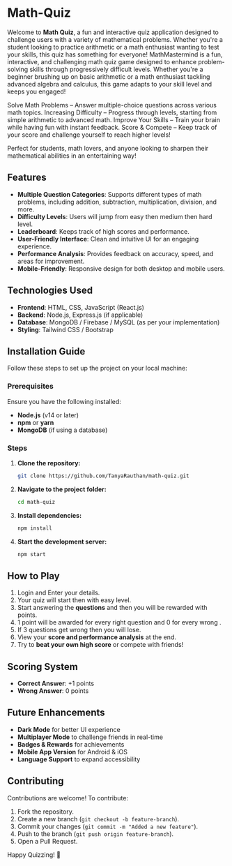 # Math-Quiz



Welcome to **Math Quiz**, a fun and interactive quiz application designed to challenge users with a variety of mathematical problems. Whether you're a student looking to practice arithmetic or a math enthusiast wanting to test your skills, this quiz has something for everyone!
MathMastermind is a fun, interactive, and challenging math quiz game designed to enhance problem-solving skills through progressively difficult levels. Whether you're a beginner brushing up on basic arithmetic or a math enthusiast tackling advanced algebra and calculus, this game adapts to your skill level and keeps you engaged!

 Solve Math Problems – Answer multiple-choice questions across various math topics.
 Increasing Difficulty – Progress through levels, starting from simple arithmetic to advanced math.
 Improve Your Skills – Train your brain while having fun with instant feedback.
 Score & Compete – Keep track of your score and challenge yourself to reach higher levels!

Perfect for students, math lovers, and anyone looking to sharpen their mathematical abilities in an entertaining way! 

##  Features
-  **Multiple Question Categories**: Supports different types of math problems, including addition, subtraction, multiplication, division, and more.
-  **Difficulty Levels**: Users will jump from easy then medium then hard level.
-  **Leaderboard**: Keeps track of high scores and performance.
-  **User-Friendly Interface**: Clean and intuitive UI for an engaging experience.
-  **Performance Analysis**: Provides feedback on accuracy, speed, and areas for improvement.
-  **Mobile-Friendly**: Responsive design for both desktop and mobile users.

##  Technologies Used
- **Frontend**: HTML, CSS, JavaScript (React.js)
- **Backend**: Node.js, Express.js (if applicable)
- **Database**: MongoDB / Firebase / MySQL (as per your implementation)
- **Styling**: Tailwind CSS / Bootstrap

##  Installation Guide
Follow these steps to set up the project on your local machine:

### Prerequisites
Ensure you have the following installed:
- **Node.js** (v14 or later)
- **npm** or **yarn**
- **MongoDB** (if using a database)

### Steps
1. **Clone the repository:**
   ```sh
   git clone https://github.com/TanyaRauthan/math-quiz.git
   ```
2. **Navigate to the project folder:**
   ```sh
   cd math-quiz
   ```
3. **Install dependencies:**
   ```sh
   npm install
   ```
4. **Start the development server:**
   ```sh
   npm start
   ```

## How to Play
1. Login and Enter your details.
2. Your quiz will start then with easy level.
3. Start answering the **questions** and then you will be rewarded with points.
4. 1 point will be awarded for every right question and 0 for every wrong .
5. If 3 questions get wrong then you will lose.
6. View your **score and performance analysis** at the end.
7. Try to **beat your own high score** or compete with friends!

##  Scoring System
-  **Correct Answer**: +1 points
-  **Wrong Answer**: 0 points 

##  Future Enhancements
-  **Dark Mode** for better UI experience
-  **Multiplayer Mode** to challenge friends in real-time
-  **Badges & Rewards** for achievements
-  **Mobile App Version** for Android & iOS
-  **Language Support** to expand accessibility

##  Contributing
Contributions are welcome! To contribute:
1. Fork the repository.
2. Create a new branch (`git checkout -b feature-branch`).
3. Commit your changes (`git commit -m "Added a new feature"`).
4. Push to the branch (`git push origin feature-branch`).
5. Open a Pull Request.


Happy Quizzing! 🎉


